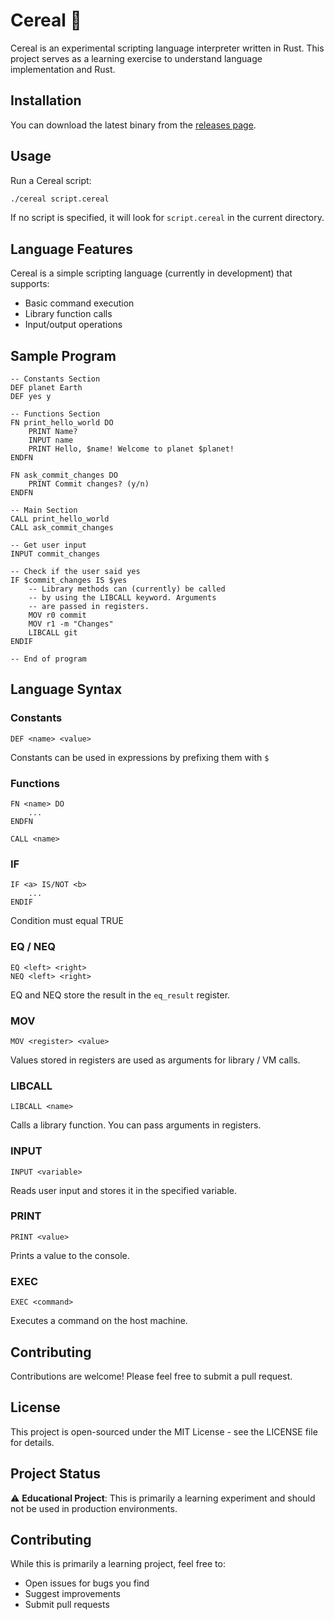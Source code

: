 # Cereal 🥣

Cereal is an experimental scripting language interpreter written in Rust. This project serves as a learning exercise to understand language implementation and Rust.

## Installation

You can download the latest binary from the [releases page](https://github.com/michaelrausch/cereal/releases).

## Usage

Run a Cereal script:
```bash
./cereal script.cereal
```

If no script is specified, it will look for `script.cereal` in the current directory.

## Language Features

Cereal is a simple scripting language (currently in development) that supports:
- Basic command execution
- Library function calls
- Input/output operations

## Sample Program
```
-- Constants Section
DEF planet Earth
DEF yes y

-- Functions Section    
FN print_hello_world DO
    PRINT Name?
    INPUT name
    PRINT Hello, $name! Welcome to planet $planet!
ENDFN

FN ask_commit_changes DO 
    PRINT Commit changes? (y/n)
ENDFN

-- Main Section
CALL print_hello_world
CALL ask_commit_changes

-- Get user input
INPUT commit_changes

-- Check if the user said yes
IF $commit_changes IS $yes
    -- Library methods can (currently) be called
    -- by using the LIBCALL keyword. Arguments 
    -- are passed in registers.
    MOV r0 commit
    MOV r1 -m "Changes"
    LIBCALL git
ENDIF

-- End of program

```

## Language Syntax

### Constants
```
DEF <name> <value>
```
Constants can be used in expressions by prefixing them with `$`

### Functions 
```
FN <name> DO
    ...
ENDFN

CALL <name>
```

### IF
```
IF <a> IS/NOT <b>
    ...
ENDIF
```

Condition must equal TRUE


### EQ / NEQ
```
EQ <left> <right>
NEQ <left> <right>
```

EQ and NEQ store the result in the `eq_result` register.

### MOV
```
MOV <register> <value>
```
Values stored in registers are used as arguments for library / VM calls.

### LIBCALL
```
LIBCALL <name>
```
Calls a library function. You can pass arguments in registers.

### INPUT
```
INPUT <variable>
```
Reads user input and stores it in the specified variable.

### PRINT
```
PRINT <value>
```
Prints a value to the console.

### EXEC
``` 
EXEC <command>
```
Executes a command on the host machine.


## Contributing

Contributions are welcome! Please feel free to submit a pull request.

## License

This project is open-sourced under the MIT License - see the LICENSE file for details.

## Project Status

⚠️ **Educational Project**: This is primarily a learning experiment and should not be used in production environments.

## Contributing

While this is primarily a learning project, feel free to:
- Open issues for bugs you find
- Suggest improvements
- Submit pull requests
